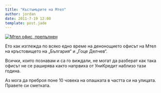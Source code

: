 ```yaml
---
title: "Къстъмърите на Мтел"
author: jordan
date: 2011-7-19 12:00
template: post.jade
---
```


[![Мтел офис,
препълнен](2011-07-07_14-25-52_214.jpg)](2011-07-07_14-25-52_214.jpg)

Ето как изглежда по всяко едно време на денонощието офисът на Мтел на
кръстовището на „България“ и „Гоце Делчев“.

Всички, които познавам и са го виждали, не могат да разберат как така
офисът не се раширява както напрвиха от УниКредит наблизо тази година.

Аз мога да преброя поне 10 човека на опашката в частта си на улицата.
Правете си сметката.
